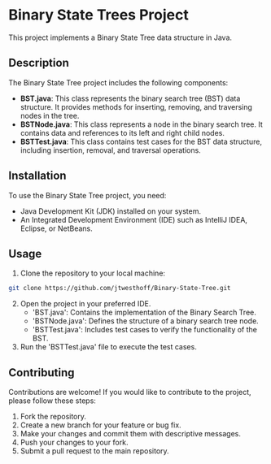 # Binary State Trees Project

This project implements a Binary State Tree data structure in Java.

## Description

The Binary State Tree project includes the following components:

- **BST.java**: This class represents the binary search tree (BST) data structure. It provides methods for inserting, removing, and traversing nodes in the tree.
- **BSTNode.java**: This class represents a node in the binary search tree. It contains data and references to its left and right child nodes.
- **BSTTest.java**: This class contains test cases for the BST data structure, including insertion, removal, and traversal operations.

## Installation

To use the Binary State Tree project, you need:

- Java Development Kit (JDK) installed on your system.
- An Integrated Development Environment (IDE) such as IntelliJ IDEA, Eclipse, or NetBeans.

## Usage

1. Clone the repository to your local machine:

```bash
git clone https://github.com/jtwesthoff/Binary-State-Tree.git
```

2. Open the project in your preferred IDE.
   - 'BST.java': Contains the implementation of the Binary Search Tree.
   - 'BSTNode.java': Defines the structure of a binary search tree node.
   - 'BSTTest.java': Includes test cases to verify the functionality of the BST.
3. Run the 'BSTTest.java' file to execute the test cases.

## Contributing

Contributions are welcome! If you would like to contribute to the project, please follow these steps:

1. Fork the repository.
2. Create a new branch for your feature or bug fix.
3. Make your changes and commit them with descriptive messages.
4. Push your changes to your fork.
5. Submit a pull request to the main repository.

